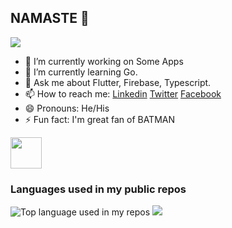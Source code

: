## NAMASTE 🙏

   ![](https://komarev.com/ghpvc/?username=gjj2019&color=brightgreen&style=flat)

- 🔭 I’m currently working on Some Apps
- 🌱 I’m currently learning Go.
- 💬 Ask me about Flutter, Firebase, Typescript.
- 📫 How to reach me:  [Linkedin](https://www.linkedin.com/in/gaurav-jajoo-9847b01a5/) [Twitter](https://twitter.com/gjj2019) [Facebook](https://www.facebook.com/gaurav.jajoo.71) 
- 😄 Pronouns: He/His
- ⚡ Fun fact: I'm great fan of BATMAN
 <img src="https://media.giphy.com/media/QXPtPqPaitlJH3DTJg/source.gif" width="50">

### Languages used in my public repos
<img width="" src="https://github-readme-stats.vercel.app/api/top-langs/?username=gjj2019&layout=compact&hide_title=1&card_width=300" alt="Top language used in my repos" />
</div>


<img src="https://github-readme-stats.vercel.app/api?username=gjj2019&&show_icons=true&title_color=ffffff&icon_color=bb2acf&text_color=daf7dc&bg_color=191919">
